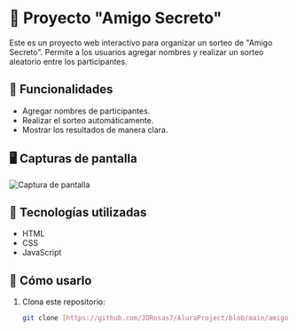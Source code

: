 # 🎁 Proyecto "Amigo Secreto"

Este es un proyecto web interactivo para organizar un sorteo de "Amigo Secreto". Permite a los usuarios agregar nombres y realizar un sorteo aleatorio entre los participantes.

## 🚀 Funcionalidades
- Agregar nombres de participantes.
- Realizar el sorteo automáticamente.
- Mostrar los resultados de manera clara.

## 🖥️ Capturas de pantalla
![Captura de pantalla](ruta/a/tu/imagen.png)

## 🔧 Tecnologías utilizadas
- HTML
- CSS
- JavaScript

## 📌 Cómo usarlo
1. Clona este repositorio:
   ```bash
   git clone [https://github.com/JDRosas7/AluraProject/blob/main/amigosecreto]
